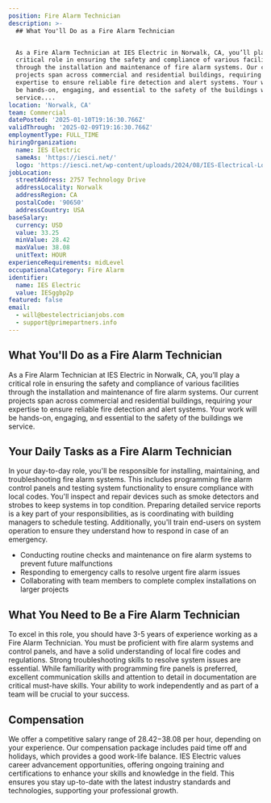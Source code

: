 ```yaml
---
position: Fire Alarm Technician
description: >-
  ## What You'll Do as a Fire Alarm Technician


  As a Fire Alarm Technician at IES Electric in Norwalk, CA, you’ll play a
  critical role in ensuring the safety and compliance of various facilities
  through the installation and maintenance of fire alarm systems. Our current
  projects span across commercial and residential buildings, requiring your
  expertise to ensure reliable fire detection and alert systems. Your work will
  be hands-on, engaging, and essential to the safety of the buildings we
  service....
location: 'Norwalk, CA'
team: Commercial
datePosted: '2025-01-10T19:16:30.766Z'
validThrough: '2025-02-09T19:16:30.766Z'
employmentType: FULL_TIME
hiringOrganization:
  name: IES Electric
  sameAs: 'https://iesci.net/'
  logo: 'https://iesci.net/wp-content/uploads/2024/08/IES-Electrical-Logo-color.png'
jobLocation:
  streetAddress: 2757 Technology Drive
  addressLocality: Norwalk
  addressRegion: CA
  postalCode: '90650'
  addressCountry: USA
baseSalary:
  currency: USD
  value: 33.25
  minValue: 28.42
  maxValue: 38.08
  unitText: HOUR
experienceRequirements: midLevel
occupationalCategory: Fire Alarm
identifier:
  name: IES Electric
  value: IESggbp2p
featured: false
email:
  - will@bestelectricianjobs.com
  - support@primepartners.info
---
```




## What You'll Do as a Fire Alarm Technician

As a Fire Alarm Technician at IES Electric in Norwalk, CA, you’ll play a critical role in ensuring the safety and compliance of various facilities through the installation and maintenance of fire alarm systems. Our current projects span across commercial and residential buildings, requiring your expertise to ensure reliable fire detection and alert systems. Your work will be hands-on, engaging, and essential to the safety of the buildings we service.

## Your Daily Tasks as a Fire Alarm Technician

In your day-to-day role, you'll be responsible for installing, maintaining, and troubleshooting fire alarm systems. This includes programming fire alarm control panels and testing system functionality to ensure compliance with local codes. You'll inspect and repair devices such as smoke detectors and strobes to keep systems in top condition. Preparing detailed service reports is a key part of your responsibilities, as is coordinating with building managers to schedule testing. Additionally, you'll train end-users on system operation to ensure they understand how to respond in case of an emergency.

- Conducting routine checks and maintenance on fire alarm systems to prevent future malfunctions
- Responding to emergency calls to resolve urgent fire alarm issues
- Collaborating with team members to complete complex installations on larger projects

## What You Need to Be a Fire Alarm Technician

To excel in this role, you should have 3-5 years of experience working as a Fire Alarm Technician. You must be proficient with fire alarm systems and control panels, and have a solid understanding of local fire codes and regulations. Strong troubleshooting skills to resolve system issues are essential. While familiarity with programming fire panels is preferred, excellent communication skills and attention to detail in documentation are critical must-have skills. Your ability to work independently and as part of a team will be crucial to your success.

## Compensation

We offer a competitive salary range of $28.42-$38.08 per hour, depending on your experience. Our compensation package includes paid time off and holidays, which provides a good work-life balance. IES Electric values career advancement opportunities, offering ongoing training and certifications to enhance your skills and knowledge in the field. This ensures you stay up-to-date with the latest industry standards and technologies, supporting your professional growth.
